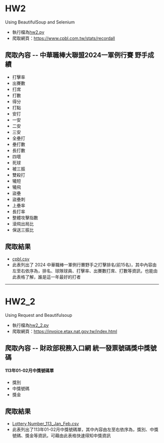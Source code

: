 # HW2
Using BeautifulSoup and Selenium
- 執行檔為[hw2.py](https://github.com/Demigodd28/LATIA112-2/blob/main/HW2/hw2.ipynb)
- 爬取網頁：<https://www.cpbl.com.tw/stats/recordall>
## 爬取內容 -- 中華職棒大聯盟2024一軍例行賽 野手成績
- 打擊率
- 出賽數
- 打席
- 打數
- 得分
- 打點
- 安打
- 一安
- 二安
- 三安
- 全壘打
- 壘打數
- 長打數
- 四壞
- 死球
- 被三振
- 雙殺打
- 犧短
- 犧飛
- 盜壘
- 盜壘刺
- 上壘率
- 長打率
- 整體攻擊指數
- 滾飛出局比
- 保送三振比
## 爬取結果
- [cpbl.csv](https://github.com/Demigodd28/LATIA112-2/blob/main/HW2/cpbl.csv)
- 此表列出了 2024 中華職棒一軍例行賽野手之打擊排名(前15名)，其中內容由左至右依序為，排名、球隊球員、打擊率、出賽數打席、打數等資訊，也能由此表格了解，誰是這一年最好的打者
-----------------------------------------------------
# HW2_2
Using Request and Beautifulsoup
- 執行檔為[hw2_2.py](https://github.com/Demigodd28/LATIA112-2/blob/main/HW2/hw2_2.py)
- 爬取網頁：<https://invoice.etax.nat.gov.tw/index.html>
## 爬取內容 -- 財政部稅務入口網 統一發票號碼獎中獎號碼
#### 113年01-02月中獎號碼單
- 獎別
- 中獎號碼
- 獎金
## 爬取結果
- [Lottery Number_113_Jan_Feb.csv](https://github.com/Demigodd28/LATIA112-2/blob/main/HW2/Lottery%20Number_113_Jan_Feb.csv)
- 此表列出了113年01-02月中獎號碼單，其中內容由左至右依序為，獎別、中獎號碼、獎金等資訊，可藉由此表格快速得知中獎資訊
  
